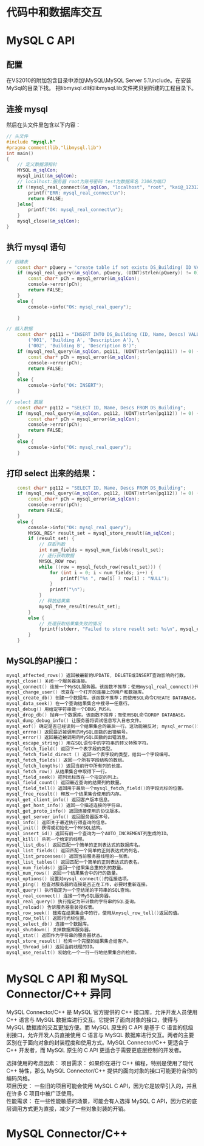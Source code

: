 # 代码中和数据库交互  

# MySQL C API
## 配置
在VS2010的附加包含目录中添加\MySQL\MySQL Server 5.1\include。在安装MySql的目录下找。 把libmysql.dll和libmysql.lib文件拷贝到所建的工程目录下。

## 连接 mysql  
然后在头文件里包含以下内容：  
```c++
// 头文件
#include "mysql.h" 
#pragma comment(lib,"libmysql.lib") 
int main()
{
    // 定义数据源指针
    MYSQL m_sqlCon;
    mysql_init(&m_sqlCon);
    // localhost:服务器 root为账号密码 test为数据库名 3306为端口  
    if (!mysql_real_connect(&m_sqlCon, "localhost", "root", "kai@_123123", "mysql", 3306, NULL, 0))    {
        printf("ERR: mysql_real_connect\n");
        return FALSE;
    }else{
        printf("OK: mysql_real_connect\n");
    }
    mysql_close(&m_sqlCon);
}
```

## 执行 mysql 语句
```c++
// 创建表
    const char* pQuery = "create table if not exists DS_Building( ID VARCHAR(10),Name VARCHAR(255),Descs VARCHAR(255),PRIMARY KEY (ID))";
    if (mysql_real_query(&m_sqlCon, pQuery, (UINT)strlen(pQuery)) != 0)    {
        const char* pCh = mysql_error(&m_sqlCon);
        console->error(pCh);
        return FALSE;
    }
    else {
        console->info("OK: mysql_real_query");

    }

// 插入数据
    const char* pq111 = "INSERT INTO DS_Building (ID, Name, Descs) VALUES \
        ('001', 'Building A', 'Description A'), \
        ('002', 'Building B', 'Description B')";
    if (mysql_real_query(&m_sqlCon, pq111, (UINT)strlen(pq111)) != 0) {
        const char* pCh = mysql_error(&m_sqlCon);
        console->error(pCh);
        return FALSE;
    }
    else {
        console->info("OK: INSERT");
    }

// select 数据
    const char* pq112 = "SELECT ID, Name, Descs FROM DS_Building";
    if (mysql_real_query(&m_sqlCon, pq112, (UINT)strlen(pq112)) != 0) {
        const char* pCh = mysql_error(&m_sqlCon);
        console->error(pCh);
        return FALSE;
    }
    else {
        console->info("OK: mysql_real_query");
    }
```

## 打印 select 出来的结果：
```c++
    const char* pq112 = "SELECT ID, Name, Descs FROM DS_Building";
    if (mysql_real_query(&m_sqlCon, pq112, (UINT)strlen(pq112)) != 0) {
        const char* pCh = mysql_error(&m_sqlCon);
        console->error(pCh);
        return FALSE;
    }
    else {
        console->info("OK: mysql_real_query");
        MYSQL_RES* result_set = mysql_store_result(&m_sqlCon);
        if (result_set) {
            // 获取列数
            int num_fields = mysql_num_fields(result_set);
            // 逐行获取数据
            MYSQL_ROW row;
            while ((row = mysql_fetch_row(result_set))) {
                for (int i = 0; i < num_fields; i++) {
                    printf("%s ", row[i] ? row[i] : "NULL");
                }
                printf("\n");
            }
            // 释放结果集
            mysql_free_result(result_set);
        }
        else {
            // 处理获取结果集失败的情况
            fprintf(stderr, "Failed to store result set: %s\n", mysql_error(&m_sqlCon));
        }
    }
```

## MySQL的API接口：
```c++
mysql_affected_rows() 返回被最新的UPDATE, DELETE或INSERT查询影响的行数。  
mysql_close() 关闭一个服务器连接。  
mysql_connect() 连接一个MySQL服务器。该函数不推荐；使用mysql_real_connect()代替。  
mysql_change_user() 改变在一个打开的连接上的用户和数据库。  
mysql_create_db() 创建一个数据库。该函数不推荐；而使用SQL命令CREATE DATABASE。  
mysql_data_seek() 在一个查询结果集合中搜寻一任意行。  
mysql_debug() 用给定字符串做一个DBUG_PUSH。  
mysql_drop_db() 抛弃一个数据库。该函数不推荐；而使用SQL命令DROP DATABASE。  
mysql_dump_debug_info() 让服务器将调试信息写入日志文件。  
mysql_eof() 确定是否已经读到一个结果集合的最后一行。这功能被反对; mysql_errno()或mysql_error()可以相反被使用。  
mysql_errno() 返回最近被调用的MySQL函数的出错编号。  
mysql_error() 返回最近被调用的MySQL函数的出错消息。  
mysql_escape_string() 用在SQL语句中的字符串的转义特殊字符。  
mysql_fetch_field() 返回下一个表字段的类型。  
mysql_fetch_field_direct () 返回一个表字段的类型，给出一个字段编号。  
mysql_fetch_fields() 返回一个所有字段结构的数组。  
mysql_fetch_lengths() 返回当前行中所有列的长度。  
mysql_fetch_row() 从结果集合中取得下一行。  
mysql_field_seek() 把列光标放在一个指定的列上。  
mysql_field_count() 返回最近查询的结果列的数量。  
mysql_field_tell() 返回用于最后一个mysql_fetch_field()的字段光标的位置。  
mysql_free_result() 释放一个结果集合使用的内存。  
mysql_get_client_info() 返回客户版本信息。  
mysql_get_host_info() 返回一个描述连接的字符串。  
mysql_get_proto_info() 返回连接使用的协议版本。  
mysql_get_server_info() 返回服务器版本号。  
mysql_info() 返回关于最近执行得查询的信息。  
mysql_init() 获得或初始化一个MYSQL结构。  
mysql_insert_id() 返回有前一个查询为一个AUTO_INCREMENT列生成的ID。  
mysql_kill() 杀死一个给定的线程。  
mysql_list_dbs() 返回匹配一个简单的正则表达式的数据库名。  
mysql_list_fields() 返回匹配一个简单的正则表达式的列名。  
mysql_list_processes() 返回当前服务器线程的一张表。  
mysql_list_tables() 返回匹配一个简单的正则表达式的表名。  
mysql_num_fields() 返回一个结果集合重的列的数量。  
mysql_num_rows() 返回一个结果集合中的行的数量。  
mysql_options() 设置对mysql_connect()的连接选项。  
mysql_ping() 检查对服务器的连接是否正在工作，必要时重新连接。  
mysql_query() 执行指定为一个空结尾的字符串的SQL查询。  
mysql_real_connect() 连接一个MySQL服务器。  
mysql_real_query() 执行指定为带计数的字符串的SQL查询。  
mysql_reload() 告诉服务器重装授权表。  
mysql_row_seek() 搜索在结果集合中的行，使用从mysql_row_tell()返回的值。  
mysql_row_tell() 返回行光标位置。  
mysql_select_db() 连接一个数据库。  
mysql_shutdown() 关掉数据库服务器。  
mysql_stat() 返回作为字符串的服务器状态。  
mysql_store_result() 检索一个完整的结果集合给客户。  
mysql_thread_id() 返回当前线程的ID。  
mysql_use_result() 初始化一个一行一行地结果集合的检索。 
```

# MySQL C API 和 MySQL Connector/C++ 异同
MySQL Connector/C++ 是 MySQL 官方提供的 C++ 接口库，允许开发人员使用 C++ 语言与 MySQL 数据库进行交互。它提供了面向对象的接口，使得与 MySQL 数据库的交互更加方便。而 MySQL 原生的 C API 是基于 C 语言的低级别接口，允许开发人员直接使用 C 语言与 MySQL 数据库进行交互。两者的主要区别在于面向对象的封装程度和使用方式。MySQL Connector/C++ 更适合于 C++ 开发者，而 MySQL 原生的 C API 更适合于需要更底层控制的开发者。    

选择使用的考虑因素：
项目需求： 如果你在进行 C++ 编程，特别是使用了现代 C++ 特性，那么 MySQL Connector/C++ 提供的面向对象的接口可能更符合你的编码风格。  
项目历史： 一些旧的项目可能会使用 MySQL C API，因为它是较早引入的，并且在许多 C 项目中被广泛使用。  
性能需求： 在一些性能敏感的场景，可能会有人选择 MySQL C API，因为它的底层调用方式更为直接，减少了一些对象封装的开销。  

# MySQL Connector/C++













